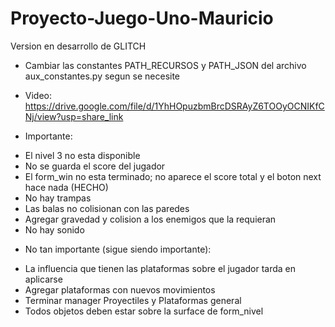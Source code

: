 # Proyecto-Juego-Uno-Mauricio
Version en desarrollo de GLITCH
* Cambiar las constantes PATH_RECURSOS y PATH_JSON del archivo aux_constantes.py segun se necesite

* Video: https://drive.google.com/file/d/1YhHOpuzbmBrcDSRAyZ6TOOyOCNIKfCNj/view?usp=share_link

* Importante:
- El nivel 3 no esta disponible
- No se guarda el score del jugador
- El form_win no esta terminado; no aparece el score total y el boton next hace nada (HECHO)
- No hay trampas
- Las balas no colisionan con las paredes
- Agregar gravedad y colision a los enemigos que la requieran
- No hay sonido


* No tan importante (sigue siendo importante):
- La influencia que tienen las plataformas sobre el jugador tarda en aplicarse
- Agregar plataformas con nuevos movimientos
- Terminar manager Proyectiles y Plataformas general
- Todos objetos deben estar sobre la surface de form_nivel